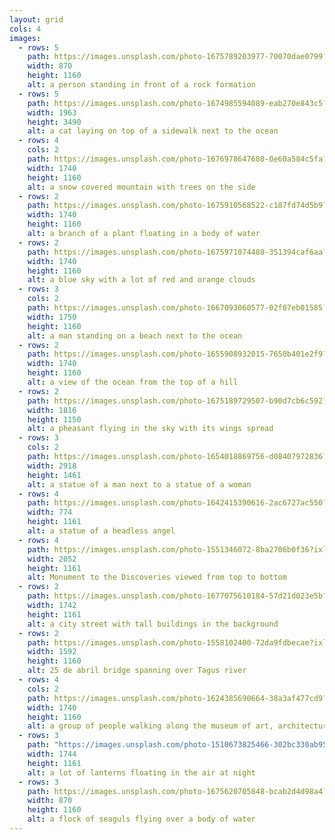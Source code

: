 ```yaml
---
layout: grid
cols: 4
images:
  - rows: 5
    path: https://images.unsplash.com/photo-1675789203977-70070dae0799?ixlib=rb-4.0.3&ixid=MnwxMjA3fDB8MHxwaG90by1wYWdlfHx8fGVufDB8fHx8&auto=format&fit=crop&w=870&q=80
    width: 870
    height: 1160
    alt: a person standing in front of a rock formation
  - rows: 5
    path: https://images.unsplash.com/photo-1674985594089-eab270e843c5?ixlib=rb-4.0.3&ixid=MnwxMjA3fDB8MHxwaG90by1wYWdlfHx8fGVufDB8fHx8&auto=format&fit=crop&w=1963&q=80"
    width: 1963
    height: 3490
    alt: a cat laying on top of a sidewalk next to the ocean
  - rows: 4
    cols: 2
    path: https://images.unsplash.com/photo-1676978647680-0e60a584c5fa?ixlib=rb-4.0.3&ixid=MnwxMjA3fDB8MHxwaG90by1wYWdlfHx8fGVufDB8fHx8&auto=format&fit=crop&w=1740&q=80
    width: 1740
    height: 1160
    alt: a snow covered mountain with trees on the side
  - rows: 2
    path: https://images.unsplash.com/photo-1675910568522-c187fd74d5b9?ixlib=rb-4.0.3&ixid=MnwxMjA3fDB8MHxwaG90by1wYWdlfHx8fGVufDB8fHx8&auto=format&fit=crop&w=1740&q=80
    width: 1740
    height: 1160
    alt: a branch of a plant floating in a body of water
  - rows: 2
    path: https://images.unsplash.com/photo-1675971074488-351394caf6aa?ixlib=rb-4.0.3&ixid=MnwxMjA3fDB8MHxwaG90by1wYWdlfHx8fGVufDB8fHx8&auto=format&fit=crop&w=1740&q=80
    width: 1740
    height: 1160
    alt: a blue sky with a lot of red and orange clouds
  - rows: 3
    cols: 2
    path: https://images.unsplash.com/photo-1667093060577-02f07eb01585?ixlib=rb-4.0.3&ixid=MnwxMjA3fDB8MHxwaG90by1wYWdlfHx8fGVufDB8fHx8&auto=format&fit=crop&w=1750&q=80
    width: 1750
    height: 1160
    alt: a man standing on a beach next to the ocean
  - rows: 2
    path: https://images.unsplash.com/photo-1655908932015-7650b401e2f9?ixlib=rb-4.0.3&ixid=MnwxMjA3fDB8MHxwaG90by1wYWdlfHx8fGVufDB8fHx8&auto=format&fit=crop&w=1740&q=80"
    width: 1740
    height: 1160
    alt: a view of the ocean from the top of a hill
  - rows: 2
    path: https://images.unsplash.com/photo-1675189729507-b90d7cb6c592?ixlib=rb-4.0.3&ixid=MnwxMjA3fDB8MHxwaG90by1wYWdlfHx8fGVufDB8fHx8&auto=format&fit=crop&w=1816&q=80
    width: 1816
    height: 1150
    alt: a pheasant flying in the sky with its wings spread
  - rows: 3
    cols: 2
    path: https://images.unsplash.com/photo-1654018869756-d08407972836?ixlib=rb-4.0.3&ixid=MnwxMjA3fDB8MHxwaG90by1wYWdlfHx8fGVufDB8fHx8&auto=format&fit=crop&w=2918&q=80
    width: 2918
    height: 1461
    alt: a statue of a man next to a statue of a woman
  - rows: 4
    path: https://images.unsplash.com/photo-1642415390616-2ac6727ac550?ixlib=rb-4.0.3&ixid=MnwxMjA3fDB8MHxwaG90by1wYWdlfHx8fGVufDB8fHx8&auto=format&fit=crop&w=774&q=80
    width: 774
    height: 1161
    alt: a statue of a headless angel
  - rows: 4
    path: https://images.unsplash.com/photo-1551346072-8ba2706b0f36?ixlib=rb-4.0.3&ixid=MnwxMjA3fDB8MHxwaG90by1wYWdlfHx8fGVufDB8fHx8&auto=format&fit=crop&w=2052&q=80
    width: 2052
    height: 1161
    alt: Monument to the Discoveries viewed from top to bottom
  - rows: 2
    path: https://images.unsplash.com/photo-1677075610184-57d21d023e5b?ixlib=rb-4.0.3&ixid=MnwxMjA3fDB8MHxwaG90by1wYWdlfHx8fGVufDB8fHx8&auto=format&fit=crop&w=1742&q=80
    width: 1742
    height: 1161
    alt: a city street with tall buildings in the background
  - rows: 2
    path: https://images.unsplash.com/photo-1558102400-72da9fdbecae?ixlib=rb-4.0.3&ixid=MnwxMjA3fDB8MHxwaG90by1wYWdlfHx8fGVufDB8fHx8&auto=format&fit=crop&w=1592&q=80
    width: 1592
    height: 1160
    alt: 25 de abril bridge spanning over Tagus river
  - rows: 4
    cols: 2
    path: https://images.unsplash.com/photo-1624385690664-38a3af477cd9?ixlib=rb-4.0.3&ixid=MnwxMjA3fDB8MHxwaG90by1wYWdlfHx8fGVufDB8fHx8&auto=format&fit=crop&w=1740&q=80
    width: 1740
    height: 1160
    alt: a group of people walking along the museum of art, architecture and technology of lisbon next to the Tagus river
  - rows: 3
    path: "https://images.unsplash.com/photo-1510673825466-302bc330ab95?ixlib=rb-4.0.3&ixid=MnwxMjA3fDB8MHxwaG90by1wYWdlfHx8fGVufDB8fHx8&auto=format&fit=crop&w=1744&q=80"
    width: 1744
    height: 1161
    alt: a lot of lanterns floating in the air at night
  - rows: 3
    path: https://images.unsplash.com/photo-1675620705848-bcab2d4d98a4?ixlib=rb-4.0.3&ixid=MnwxMjA3fDB8MHxwaG90by1wYWdlfHx8fGVufDB8fHx8&auto=format&fit=crop&w=870&q=80
    width: 870
    height: 1160
    alt: a flock of seaguls flying over a body of water
---
```

